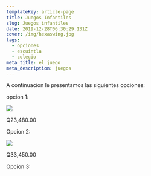 ```yaml
---
templateKey: article-page
title: Juegos Infantiles
slug: Juegos infantiles
date: 2019-12-28T06:30:29.131Z
cover: /img/hexaswing.jpg
tags:
  - opciones
  - escuintla
  - colegio
meta_title: el juego
meta_description: juegos
---
```

A continuacion le presentamos las siguientes opciones:

opcion 1:

![](/img/baby-toddler.jpg)

Q23,480.00

Opcion 2:

![](/img/s-l640.png)

Q33,450.00

Opcion 3:
